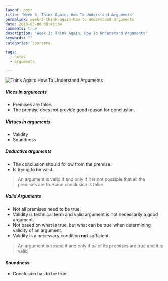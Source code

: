 ```yaml
---
layout: post
title: "Week 3: Think Again, How To Understand Arguments"
permalink: week-3-think-again-how-to-understand-arguments
date: 2019-05-08 08:43:34
comments: true
description: "Week 3: Think Again, How To Understand Arguments"
keywords: ""
categories: coursera

tags:
  - notes
  - arguments

---
```


![Think Again: How To Understand Arguments](/images/think-again.png)

##### Vices in arguments
* Premises are false.
* The premise does not provide good reason for conclusion.

##### Virtues in arguments
* Validity
* Soundness

##### Deductive arguments
* The conclusion should follow from the premise.
* Is trying to be valid.

> An argument is valid if and only if it is not possible that all the premises are true and conclusion is false.

##### Valid Arguments
* Not all premises need to be true.
* Validity is technical term and valid argument is not necessarily a good argument.
* Not based on what is true, but what can be true when determining validity of an argument.
* Validity is a necessary condition __not__ sufficient.

> An argument is sound if and only if _all_ of its premises are true and it is valid.
#### Soundness
* Conclusion has to be true.
